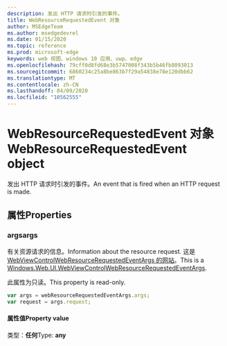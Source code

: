 ```yaml
---
description: 发出 HTTP 请求时引发的事件。
title: WebResourceRequestedEvent 对象
author: MSEdgeTeam
ms.author: msedgedevrel
ms.date: 01/15/2020
ms.topic: reference
ms.prod: microsoft-edge
keywords: web 视图、windows 10 应用、uwp、edge
ms.openlocfilehash: 79cff0d8fd68e3b5747008f343b5b46fb8093013
ms.sourcegitcommit: 6860234c25a8be863b7f29a54838e78e120dbb62
ms.translationtype: MT
ms.contentlocale: zh-CN
ms.lasthandoff: 04/09/2020
ms.locfileid: "10562555"
---
```

# <span data-ttu-id="a1978-104">WebResourceRequestedEvent 对象</span><span class="sxs-lookup"><span data-stu-id="a1978-104">WebResourceRequestedEvent object</span></span>

<span data-ttu-id="a1978-105">发出 HTTP 请求时引发的事件。</span><span class="sxs-lookup"><span data-stu-id="a1978-105">An event that is fired when an HTTP request is made.</span></span>

## <span data-ttu-id="a1978-106">属性</span><span class="sxs-lookup"><span data-stu-id="a1978-106">Properties</span></span>

### <span data-ttu-id="a1978-107">args</span><span class="sxs-lookup"><span data-stu-id="a1978-107">args</span></span>

<span data-ttu-id="a1978-108">有关资源请求的信息。</span><span class="sxs-lookup"><span data-stu-id="a1978-108">Information about the resource request.</span></span> <span data-ttu-id="a1978-109">这是[WebViewControlWebResourceRequestedEventArgs 的网站](/uwp/api/windows.web.ui.webviewcontrolwebresourcerequestedeventargs)。</span><span class="sxs-lookup"><span data-stu-id="a1978-109">This is a [Windows.Web.UI.WebViewControlWebResourceRequestedEventArgs](/uwp/api/windows.web.ui.webviewcontrolwebresourcerequestedeventargs).</span></span>

<span data-ttu-id="a1978-110">此属性为只读。</span><span class="sxs-lookup"><span data-stu-id="a1978-110">This property is read-only.</span></span>

```js
var args = webResourceRequestedEventArgs.args;
var request = args.request;
```

#### <span data-ttu-id="a1978-111">属性值</span><span class="sxs-lookup"><span data-stu-id="a1978-111">Property value</span></span>
<span data-ttu-id="a1978-112">类型：**任何**</span><span class="sxs-lookup"><span data-stu-id="a1978-112">Type: **any**</span></span>

